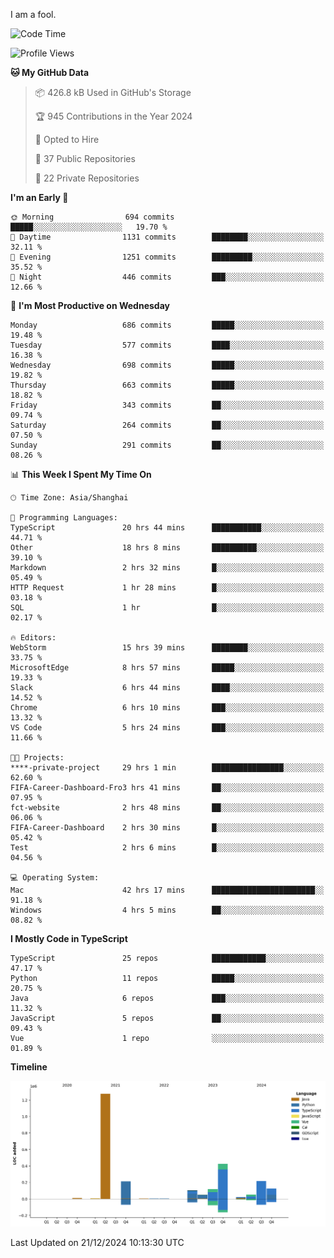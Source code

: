 I am a fool.

<!--START_SECTION:waka-->
![Code Time](http://img.shields.io/badge/Code%20Time-2%2C308%20hrs%2048%20mins-blue)

![Profile Views](http://img.shields.io/badge/Profile%20Views-3-blue)

**🐱 My GitHub Data** 

> 📦 426.8 kB Used in GitHub's Storage 
 > 
> 🏆 945 Contributions in the Year 2024
 > 
> 💼 Opted to Hire
 > 
> 📜 37 Public Repositories 
 > 
> 🔑 22 Private Repositories 
 > 
**I'm an Early 🐤** 

```text
🌞 Morning                694 commits         █████░░░░░░░░░░░░░░░░░░░░   19.70 % 
🌆 Daytime                1131 commits        ████████░░░░░░░░░░░░░░░░░   32.11 % 
🌃 Evening                1251 commits        █████████░░░░░░░░░░░░░░░░   35.52 % 
🌙 Night                  446 commits         ███░░░░░░░░░░░░░░░░░░░░░░   12.66 % 
```
📅 **I'm Most Productive on Wednesday** 

```text
Monday                   686 commits         █████░░░░░░░░░░░░░░░░░░░░   19.48 % 
Tuesday                  577 commits         ████░░░░░░░░░░░░░░░░░░░░░   16.38 % 
Wednesday                698 commits         █████░░░░░░░░░░░░░░░░░░░░   19.82 % 
Thursday                 663 commits         █████░░░░░░░░░░░░░░░░░░░░   18.82 % 
Friday                   343 commits         ██░░░░░░░░░░░░░░░░░░░░░░░   09.74 % 
Saturday                 264 commits         ██░░░░░░░░░░░░░░░░░░░░░░░   07.50 % 
Sunday                   291 commits         ██░░░░░░░░░░░░░░░░░░░░░░░   08.26 % 
```


📊 **This Week I Spent My Time On** 

```text
🕑︎ Time Zone: Asia/Shanghai

💬 Programming Languages: 
TypeScript               20 hrs 44 mins      ███████████░░░░░░░░░░░░░░   44.71 % 
Other                    18 hrs 8 mins       ██████████░░░░░░░░░░░░░░░   39.10 % 
Markdown                 2 hrs 32 mins       █░░░░░░░░░░░░░░░░░░░░░░░░   05.49 % 
HTTP Request             1 hr 28 mins        █░░░░░░░░░░░░░░░░░░░░░░░░   03.18 % 
SQL                      1 hr                █░░░░░░░░░░░░░░░░░░░░░░░░   02.17 % 

🔥 Editors: 
WebStorm                 15 hrs 39 mins      ████████░░░░░░░░░░░░░░░░░   33.75 % 
MicrosoftEdge            8 hrs 57 mins       █████░░░░░░░░░░░░░░░░░░░░   19.33 % 
Slack                    6 hrs 44 mins       ████░░░░░░░░░░░░░░░░░░░░░   14.52 % 
Chrome                   6 hrs 10 mins       ███░░░░░░░░░░░░░░░░░░░░░░   13.32 % 
VS Code                  5 hrs 24 mins       ███░░░░░░░░░░░░░░░░░░░░░░   11.66 % 

🐱‍💻 Projects: 
****-private-project     29 hrs 1 min        ████████████████░░░░░░░░░   62.60 % 
FIFA-Career-Dashboard-Fro3 hrs 41 mins       ██░░░░░░░░░░░░░░░░░░░░░░░   07.95 % 
fct-website              2 hrs 48 mins       ██░░░░░░░░░░░░░░░░░░░░░░░   06.06 % 
FIFA-Career-Dashboard    2 hrs 30 mins       █░░░░░░░░░░░░░░░░░░░░░░░░   05.42 % 
Test                     2 hrs 6 mins        █░░░░░░░░░░░░░░░░░░░░░░░░   04.56 % 

💻 Operating System: 
Mac                      42 hrs 17 mins      ███████████████████████░░   91.18 % 
Windows                  4 hrs 5 mins        ██░░░░░░░░░░░░░░░░░░░░░░░   08.82 % 
```

**I Mostly Code in TypeScript** 

```text
TypeScript               25 repos            ████████████░░░░░░░░░░░░░   47.17 % 
Python                   11 repos            █████░░░░░░░░░░░░░░░░░░░░   20.75 % 
Java                     6 repos             ███░░░░░░░░░░░░░░░░░░░░░░   11.32 % 
JavaScript               5 repos             ██░░░░░░░░░░░░░░░░░░░░░░░   09.43 % 
Vue                      1 repo              ░░░░░░░░░░░░░░░░░░░░░░░░░   01.89 % 
```



**Timeline**

![Lines of Code chart](https://raw.githubusercontent.com/VeejaLiu/VeejaLiu/master/assets/bar_graph.png)


 Last Updated on 21/12/2024 10:13:30 UTC
<!--END_SECTION:waka-->
